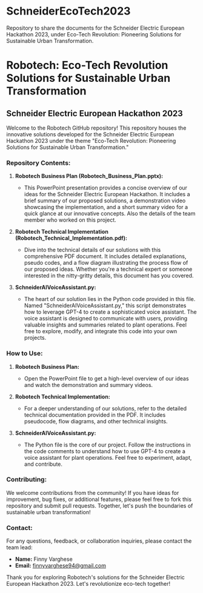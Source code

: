 # SchneiderEcoTech2023
Repository to share the documents for the Schneider Electric European Hackathon 2023, under Eco-Tech Revolution: Pioneering Solutions for Sustainable Urban Transformation.

# Robotech: Eco-Tech Revolution Solutions for Sustainable Urban Transformation

## Schneider Electric European Hackathon 2023

Welcome to the Robotech GitHub repository! This repository houses the innovative solutions developed for the Schneider Electric European Hackathon 2023 under the theme "Eco-Tech Revolution: Pioneering Solutions for Sustainable Urban Transformation."

### Repository Contents:

1. **Robotech Business Plan (Robotech_Business_Plan.pptx):**
   - This PowerPoint presentation provides a concise overview of our ideas for the Schneider Electric European Hackathon. It includes a brief summary of our proposed solutions, a demonstration video showcasing the implementation, and a short summary video for a quick glance at our innovative concepts. Also the details of the team member who worked on this project.

2. **Robotech Technical Implementation (Robotech_Technical_Implementation.pdf):**
   - Dive into the technical details of our solutions with this comprehensive PDF document. It includes detailed explanations, pseudo codes, and a flow diagram illustrating the process flow of our proposed ideas. Whether you're a technical expert or someone interested in the nitty-gritty details, this document has you covered.

3. **SchneiderAIVoiceAssistant.py:**
   - The heart of our solution lies in the Python code provided in this file. Named "SchneiderAIVoiceAssistant.py," this script demonstrates how to leverage GPT-4 to create a sophisticated voice assistant. The voice assistant is designed to communicate with users, providing valuable insights and summaries related to plant operations. Feel free to explore, modify, and integrate this code into your own projects.

### How to Use:

1. **Robotech Business Plan:**
   - Open the PowerPoint file to get a high-level overview of our ideas and watch the demonstration and summary videos.

2. **Robotech Technical Implementation:**
   - For a deeper understanding of our solutions, refer to the detailed technical documentation provided in the PDF. It includes pseudocode, flow diagrams, and other technical insights.

3. **SchneiderAIVoiceAssistant.py:**
   - The Python file is the core of our project. Follow the instructions in the code comments to understand how to use GPT-4 to create a voice assistant for plant operations. Feel free to experiment, adapt, and contribute.

### Contributing:

We welcome contributions from the community! If you have ideas for improvement, bug fixes, or additional features, please feel free to fork this repository and submit pull requests. Together, let's push the boundaries of sustainable urban transformation!

### Contact:

For any questions, feedback, or collaboration inquiries, please contact the team lead:

- **Name:** Finny Varghese
- **Email:** finnyvarghese94@gmail.com

Thank you for exploring Robotech's solutions for the Schneider Electric European Hackathon 2023. Let's revolutionize eco-tech together!

